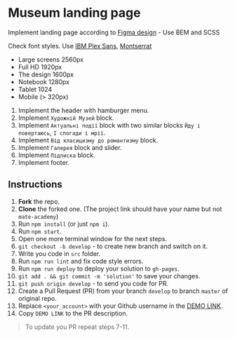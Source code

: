 # Museum landing page
Implement landing page according to [Figma design](https://www.figma.com/file/cRBCqE06cDrY3s4jX7h3iY/%D0%9D%D0%90%D0%9C%D0%A3-(Edit)?node-id=0%3A1) - Use BEM and SCSS

Check font styles. Use [IBM Plex Sans](https://fonts.google.com/specimen/IBM+Plex+Sans?query=ibm), [Montserrat](https://fonts.google.com/specimen/Montserrat?query=mon)

- Large screens 2560px
- Full HD 1920px
- The design 1600px
- Notebook 1280px
- Tablet 1024
- Mobile (> 320px)

1. Implement the header with hamburger menu.
1. Implement `Художній Музей` block.
1. Implement `Актуальні події` block with two similar blocks `Йду і повертаюсь`, `І спогади і мрії`.
1. Implement `Від класицизму до романтизму` block.
1. Implement `Галерея` block and slider.
1. Implement `Підписка` block.
1. Implement footer.

## Instructions
1. **Fork** the repo.
2. **Clone** the forked one. (The project link should have your name but not `mate-academy`)
3. Run `npm install` (or just `npm i`).
4. Run `npm start`.
5. Open one more terminal window for the next steps.
6. `git checkout -b develop` - to create new branch and switch on it.
7. Write you code in `src` folder.
8. Run `npm run lint` and fix code style errors.
9. Run `npm run deploy` to deploy your solution to `gh-pages`.
10. `git add . && git commit -m 'solution'` to save your changes.
11. `git push origin develop` - to send you code for PR.
12. Create a Pull Request (PR) from your branch `develop` to branch `master` of original repo.
13. Replace `<your_account>` with your Github username in the
  [DEMO LINK](https://haiduk2019.github.io/Museum/).
14. Copy `DEMO LINK` to the PR description.

> To update you PR repeat steps 7-11.
